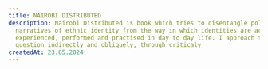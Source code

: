 ```yaml
---
title: NAIROBI DISTRIBUTED
description: Nairobi Distributed is book which tries to disentangle political
  narratives of ethnic identity from the way in which identities are actually
  experienced, performed and practised in day to day life. I approach the
  question indirectly and obliquely, through criticaly
createdAt: 23.05.2024
---
```


